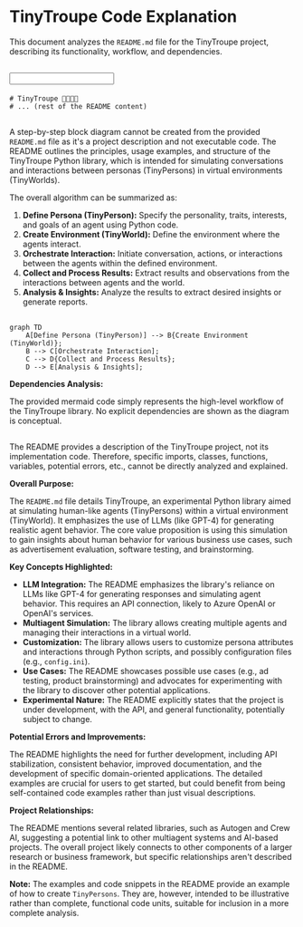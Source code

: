 # TinyTroupe Code Explanation

This document analyzes the `README.md` file for the TinyTroupe project, describing its functionality, workflow, and dependencies.

## <input code>

```
# TinyTroupe 🤠🤓🥸🧐
# ... (rest of the README content)
```

## <algorithm>

A step-by-step block diagram cannot be created from the provided `README.md` file as it's a project description and not executable code.  The README outlines the principles, usage examples, and structure of the TinyTroupe Python library, which is intended for simulating conversations and interactions between personas (TinyPersons) in virtual environments (TinyWorlds).

The overall algorithm can be summarized as:

1. **Define Persona (TinyPerson):** Specify the personality, traits, interests, and goals of an agent using Python code.
2. **Create Environment (TinyWorld):** Define the environment where the agents interact.
3. **Orchestrate Interaction:** Initiate conversation, actions, or interactions between the agents within the defined environment.
4. **Collect and Process Results:** Extract results and observations from the interactions between agents and the world.
5. **Analysis & Insights:** Analyze the results to extract desired insights or generate reports.


## <mermaid>

```mermaid
graph TD
    A[Define Persona (TinyPerson)] --> B{Create Environment (TinyWorld)};
    B --> C[Orchestrate Interaction];
    C --> D{Collect and Process Results};
    D --> E[Analysis & Insights];
```

**Dependencies Analysis:**

The provided mermaid code simply represents the high-level workflow of the TinyTroupe library.  No explicit dependencies are shown as the diagram is conceptual.

## <explanation>

The README provides a description of the TinyTroupe project, not its implementation code. Therefore, specific imports, classes, functions, variables, potential errors, etc., cannot be directly analyzed and explained.

**Overall Purpose:**

The `README.md` file details TinyTroupe, an experimental Python library aimed at simulating human-like agents (TinyPersons) within a virtual environment (TinyWorld). It emphasizes the use of LLMs (like GPT-4) for generating realistic agent behavior. The core value proposition is using this simulation to gain insights about human behavior for various business use cases, such as advertisement evaluation, software testing, and brainstorming.

**Key Concepts Highlighted:**

* **LLM Integration:**  The README emphasizes the library's reliance on LLMs like GPT-4 for generating responses and simulating agent behavior.  This requires an API connection, likely to Azure OpenAI or OpenAI's services.
* **Multiagent Simulation:** The library allows creating multiple agents and managing their interactions in a virtual world.
* **Customization:** The library allows users to customize persona attributes and interactions through Python scripts, and possibly configuration files (e.g., `config.ini`).
* **Use Cases:** The README showcases possible use cases (e.g., ad testing, product brainstorming) and advocates for experimenting with the library to discover other potential applications.
* **Experimental Nature:**  The README explicitly states that the project is under development, with the API, and general functionality, potentially subject to change.


**Potential Errors and Improvements:**

The README highlights the need for further development, including API stabilization, consistent behavior, improved documentation, and the development of specific domain-oriented applications. The detailed examples are crucial for users to get started, but could benefit from being self-contained code examples rather than just visual descriptions.


**Project Relationships:**

The README mentions several related libraries, such as Autogen and Crew AI, suggesting a potential link to other multiagent systems and AI-based projects.  The overall project likely connects to other components of a larger research or business framework, but specific relationships aren't described in the README.


**Note:** The examples and code snippets in the README provide an example of how to create `TinyPersons`.  They are, however, intended to be illustrative rather than complete, functional code units, suitable for inclusion in a more complete analysis.